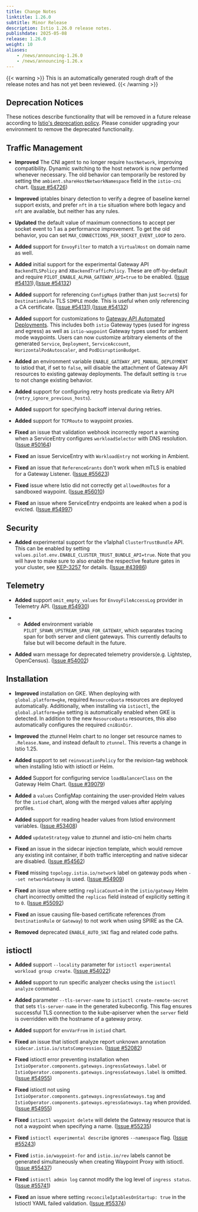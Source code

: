 ```yaml
---
title: Change Notes
linktitle: 1.26.0
subtitle: Minor Release
description: Istio 1.26.0 release notes.
publishdate: 2025-05-08
release: 1.26.0
weight: 10
aliases:
    - /news/announcing-1.26.0
    - /news/announcing-1.26.x
---
```


{{< warning >}}
This is an automatically generated rough draft of the release notes and has not yet been reviewed.
{{< /warning >}}

## Deprecation Notices

These notices describe functionality that will be removed in a future release according to [Istio's deprecation policy](/docs/releases/feature-stages/#feature-phase-definition). Please consider upgrading your environment to remove the deprecated functionality.

## Traffic Management

- **Improved** The CNI agent to no longer require `hostNetwork`, improving compatibility. Dynamic switching to the host network is now performed whenever necessary.
The old behavior can temporarily be restored by setting the `ambient.shareHostNetworkNamespace` field in the `istio-cni` chart.  ([Issue #54726](https://github.com/istio/istio/issues/54726))

- **Improved** iptables binary detection to verify a degree of baseline kernel support exists,
and prefer `nft` in a `tie` situation where both legacy and `nft` are available, but neither has any rules.

- **Updated** the default value of maximum connections to accept per socket event to 1 as a performance improvement.
 To get the old behavior, you can set `MAX_CONNECTIONS_PER_SOCKET_EVENT_LOOP` to zero.

- **Added** support for `EnvoyFilter` to match a `VirtualHost` on domain name as well.

- **Added** initial support for the experimental Gateway API `BackendTLSPolicy` and `XBackendTrafficPolicy`.
These are off-by-default and require `PILOT_ENABLE_ALPHA_GATEWAY_API=true` to be enabled.
  ([Issue #54131](https://github.com/istio/istio/issues/54131)),([Issue #54132](https://github.com/istio/istio/issues/54132))

- **Added** support for referencing `ConfigMap`s (rather than just `Secret`s) for `DestinationRule` TLS `SIMPLE` mode.
This is useful when only referencing a CA certificate.
  ([Issue #54131](https://github.com/istio/istio/issues/54131)),([Issue #54132](https://github.com/istio/istio/issues/54132))

- **Added** support for customizations to [Gateway API Automated Deployments](/latest/docs/tasks/traffic-management/ingress/gateway-api/#automated-deployment).
This includes both `istio` Gateway types (used for ingress and egress) as well as `istio-waypoint` Gateway types used for ambient mode waypoints.
Users can now customize arbitrary elements of the generated `Service`, `Deployment`, `ServiceAccount`, `HorizontalPodAutoscaler`, and `PodDisruptionBudget`.

- **Added** an environment variable `ENABLE_GATEWAY_API_MANUAL_DEPLOYMENT` to istiod that, if set to `false`, will disable the attachment of Gateway API resources to existing gateway deployments. The default setting is `true` to not change existing behavior.

- **Added** support for configuring retry hosts predicate via Retry API (`retry_ignore_previous_hosts`).

- **Added** support for specifying backoff interval during retries.

- **Added** support for `TCPRoute` to waypoint proxies.

- **Fixed** an issue that validation webhook incorrectly report a warning when a ServiceEntry configures `workloadSelector` with DNS resolution.
  ([Issue #50164](https://github.com/istio/istio/issues/50164))

- **Fixed** an issue ServiceEntry with `WorkloadEntry` not working in Ambient.

- **Fixed** an issue that `ReferenceGrants` don't work when mTLS is enabled for a Gateway Listener.
  ([Issue #55623](https://github.com/istio/istio/issues/55623))

- **Fixed** issue where Istio did not correctly get `allowedRoutes` for a sandboxed waypoint.   ([Issue #56010](https://github.com/istio/istio/issues/56010))

- **Fixed** an issue where ServiceEntry endpoints are leaked when a pod is evicted.  ([Issue #54997](https://github.com/istio/istio/issues/54997))

## Security

- **Added** experimental support for the v1alpha1 `ClusterTrustBundle` API. This can be enabled by setting `values.pilot.env.ENABLE_CLUSTER_TRUST_BUNDLE_API=true`. Note that you will have to make sure to also enable the respective feature gates in your cluster, see [KEP-3257](https://github.com/kubernetes/enhancements/tree/master/keps/sig-auth/3257-cluster-trust-bundles) for details.
  ([Issue #43986](https://github.com/istio/istio/issues/43986))

## Telemetry

- **Added** support `omit_empty_values` for `EnvoyFileAccessLog` provider in Telemetry API.
  ([Issue #54930](https://github.com/istio/istio/issues/54930))

- - **Added** environment variable `PILOT_SPAWN_UPSTREAM_SPAN_FOR_GATEWAY`, which separates tracing span for both server and client gateways.
This currently defaults to false but will become default in the future.

- **Added** warn message for deprecated telemetry providers(e.g. Lightstep, OpenCensus).
  ([Issue #54002](https://github.com/istio/istio/issues/54002))

## Installation

- **Improved** installation on GKE. When deploying with `global.platform=gke`, required `ResourceQuota` resources are deployed automatically.
Additionally, when installing via `istioctl`, the `global.platform=gke` setting is automatically enabled when GKE is detected.
In addition to the new `ResourceQuota` resources, this also automatically configures the required `cniBinDir`.

- **Improved** the ztunnel Helm chart to no longer set resource names to `.Release.Name`, and instead default to `ztunnel`.
This reverts a change in Istio 1.25.

- **Added** support to set `reinvocationPolicy` for the revision-tag webhook when installing Istio with istioctl or Helm.

- **Added** Support for configuring service `loadBalancerClass` on the Gateway Helm Chart.  ([Issue #39079](https://github.com/istio/istio/issues/39079))

- **Added** a `values` ConfigMap containing the user-provided Helm values for the `istiod` chart, along with the merged values after applying profiles.

- **Added** support for reading header values from Istiod environment variables.
  ([Issue #53408](https://github.com/istio/istio/issues/53408))

- **Added** `updateStrategy` value to ztunnel and istio-cni helm charts

- **Fixed** an issue in the sidecar injection template, which would remove any existing init container, if both traffic intercepting and native sidecar are disabled.
  ([Issue #54562](https://github.com/istio/istio/issues/54562))

- **Fixed** missing `topology.istio.io/network` label on gateway pods when `--set networkGateway` is used.
  ([Issue #54909](https://github.com/istio/istio/issues/54909))

- **Fixed** an issue where setting `replicaCount=0` in the `istio/gateway` Helm chart incorrectly omitted the `replicas` field instead of explicitly setting it to `0`.
  ([Issue #55092](https://github.com/istio/istio/issues/55092))

- **Fixed** an issue causing file-based certificate references (from `DestinationRule` or `Gateway`) to not work when using SPIRE as the CA.

- **Removed** deprecated `ENABLE_AUTO_SNI` flag and related code paths.

## istioctl

- **Added** support `--locality` parameter for `istioctl experimental workload group create`.
  ([Issue #54022](https://github.com/istio/istio/issues/54022))

- **Added** support to run specific analyzer checks using the `istioctl analyze` command.

- **Added** parameter `--tls-server-name` to `istioctl create-remote-secret` that sets `tls-server-name` in the generated kubeconfig.
This flag ensures successful TLS connection to the kube-apiserver when the `server` field is overridden
with the hostname of a gateway proxy.

- **Added** support for `envVarFrom` in `istiod` chart.

- **Fixed** an issue that istioctl analyze report unknown annotation `sidecar.istio.io/statsCompression`.
  ([Issue #52082](https://github.com/istio/istio/issues/52082))

- **Fixed** istioctl error preventing installation when `IstioOperator.components.gateways.ingressGateways.label` or `IstioOperator.components.gateways.ingressGateways.label` is omitted.
  ([Issue #54955](https://github.com/istio/istio/issues/54955))

- **Fixed** istioctl not using `IstioOperator.components.gateways.ingressGateways.tag` and `IstioOperator.components.gateways.egressGateways.tag` when provided.
  ([Issue #54955](https://github.com/istio/istio/issues/54955))

- **Fixed** `istioctl waypoint delete` will delete the Gateway resource that is not a waypoint when specifying a name.
  ([Issue #55235](https://github.com/istio/istio/issues/55235))

- **Fixed** `istioctl experimental describe` ignores `--namespace` flag.
  ([Issue #55243](https://github.com/istio/istio/issues/55243))

- **Fixed** `istio.io/waypoint-for` and `istio.io/rev` labels cannot be generated simultaneously when creating Waypoint Proxy with istioctl.
  ([Issue #55437](https://github.com/istio/istio/issues/55437))

- **Fixed** `istioctl admin log` cannot modify the log level of `ingress status`.
  ([Issue #55741](https://github.com/istio/istio/issues/55741))

- **Fixed** an issue where setting `reconcileIptablesOnStartup: true` in the Istioctl YAML failed validation.
  ([Issue #55374](https://github.com/istio/istio/issues/55374))
